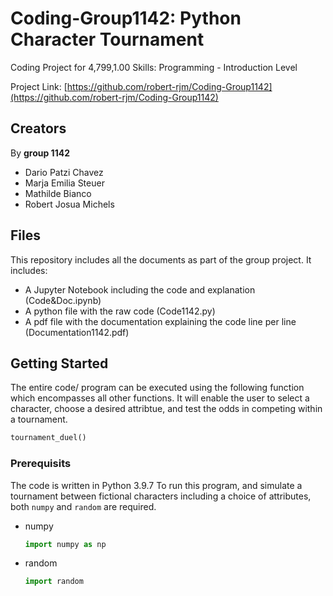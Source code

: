 # Coding-Group1142: Python Character Tournament
Coding Project for 4,799,1.00 Skills: Programming - Introduction Level

Project Link: [https://github.com/robert-rjm/Coding-Group1142](https://github.com/robert-rjm/Coding-Group1142)

## Creators
By **group 1142**
- Dario Patzi Chavez
- Marja Emilia Steuer
- Mathilde Bianco
- Robert Josua Michels

## Files
This repository includes all the documents as part of the group project.
It includes:
- A Jupyter Notebook including the code and explanation (Code&Doc.ipynb)
- A python file with the raw code (Code1142.py)
- A pdf file with the documentation explaining the code line per line (Documentation1142.pdf)

## Getting Started
The entire code/ program can be executed using the following function which encompasses all other functions.
It will enable the user to select a character, choose a desired attribtue, and test the odds in competing within a tournament. 
  ```python
  tournament_duel()
  ```

### Prerequisits
The code is written in Python 3.9.7
To run this program, and simulate a tournament between fictional characters including a choice of attributes, both `numpy` and `random` are required.

- numpy
  ```python
  import numpy as np
  ```
- random
  ```python
  import random
  ```
